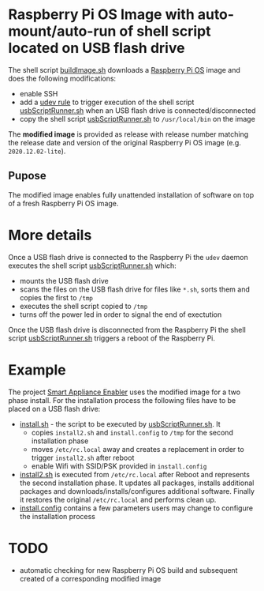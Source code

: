 # Raspberry Pi OS Image with auto-mount/auto-run of shell script located on USB flash drive

The shell script [buildImage.sh](buildImage.sh) downloads a [Raspberry Pi OS](https://www.raspberrypi.org/software/operating-systems) image and does the following modifications:
- enable SSH
- add a [udev rule](usbScriptRunner.rules) to trigger execution of the shell script [usbScriptRunner.sh](usbScriptRunner.sh) when an USB flash drive is connected/disconnected
- copy the shell script [usbScriptRunner.sh](usbScriptRunner.sh) to `/usr/local/bin` on the image

The **modified image** is provided as release with release number matching the release date and version of the original Raspberry Pi OS image (e.g. `2020.12.02-lite`).

## Pupose

The modified image enables fully unattended installation of software on top of a fresh Raspberry Pi OS image.

# More details

Once a USB flash drive is connected to the Raspberry Pi the `udev` daemon executes the shell script [usbScriptRunner.sh](usbScriptRunner.sh) which:
- mounts the USB flash drive
- scans the files on the USB flash drive for files like `*.sh`, sorts them and copies the first to `/tmp`
- executes the shell script copied to `/tmp`
- turns off the power led in order to signal the end of exectution 

Once the USB flash drive is disconnected from the Raspberry Pi the shell script [usbScriptRunner.sh](usbScriptRunner.sh) triggers a reboot of the Raspberry Pi.

# Example
  
The project [Smart Appliance Enabler](https://github.com/camueller/SmartApplianceEnabler) uses the modified image for a two phase install. For the installation process the following files have to be placed on a USB flash drive:

- [install.sh](https://raw.githubusercontent.com/camueller/SmartApplianceEnabler/master/install/install.sh) - the script to be executed by [usbScriptRunner.sh](usbScriptRunner.sh). It 
  * copies `install2.sh` and `install.config` to `/tmp` for the second installation phase 
  * moves `/etc/rc.local` away and creates a replacement in order to trigger `install2.sh` after reboot
  * enable Wifi with SSID/PSK provided in `install.config`
- [install2.sh](https://raw.githubusercontent.com/camueller/SmartApplianceEnabler/master/install/install2.sh) is executed from `/etc/rc.local` after Reboot and represents the second installation phase. It updates all packages, installs additional packages and downloads/installs/configures additional software. Finally it restores the original `/etc/rc.local` and performs clean up.
- [install.config](https://raw.githubusercontent.com/camueller/SmartApplianceEnabler/master/install/install.config) contains a few parameters users may change to configure the installation process

# TODO
- automatic checking for new Raspberry Pi OS build and subsequent created of a corresponding modified image

